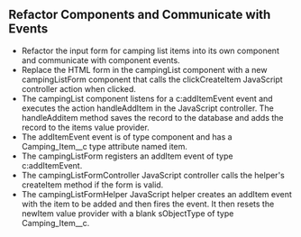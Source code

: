 ## Refactor Components and Communicate with Events

* Refactor the input form for camping list items into its own component and communicate with component events.
* Replace the HTML form in the campingList component with a new campingListForm component that calls the clickCreateItem JavaScript controller action when clicked.
* The campingList component listens for a c:addItemEvent event and executes the action handleAddItem in the JavaScript controller. The handleAdditem method saves the record to the database and adds the record to the items value provider.
* The addItemEvent event is of type component and has a Camping_Item__c type attribute named item.
* The campingListForm registers an addItem event of type c:addItemEvent.
* The campingListFormController JavaScript controller calls the helper's createItem method if the form is valid.
* The campingListFormHelper JavaScript helper creates an addItem event with the item to be added and then fires the event. It then resets the newItem value provider with a blank sObjectType of type Camping_Item__c.
